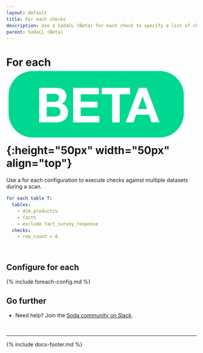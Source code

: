 ```yaml
---
layout: default
title: For each checks
description: Use a SodaCL (Beta) for each check to specify a list of checks you wish to execute on a multiple tables. 
parent: SodaCL (Beta)
---
```


# For each ![beta](/assets/images/beta.png){:height="50px" width="50px" align="top"}

Use a for each configuration to execute checks against multiple datasets during a scan.

```yaml
for each table T:
  tables:
    - dim_products%
    - fact%
    - exclude fact_survey_response
  checks:
    - row_count > 0
```

<br />

## Configure for each

{% include foreach-config.md %}



## Go further

* Need help? Join the <a href="http://community.soda.io/slack" target="_blank"> Soda community on Slack</a>.
<br />

---
{% include docs-footer.md %}
